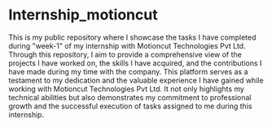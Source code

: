 # Internship_motioncut
This is my public repository where I showcase the tasks I have completed during "week-1" of my internship with Motioncut Technologies Pvt Ltd. Through this repository, I aim to provide a comprehensive view of the projects I have worked on, the skills I have acquired, and the contributions I have made during my time with the company. This platform serves as a testament to my dedication and the valuable experience I have gained while working with Motioncut Technologies Pvt Ltd. It not only highlights my technical abilities but also demonstrates my commitment to professional growth and the successful execution of tasks assigned to me during this internship.
